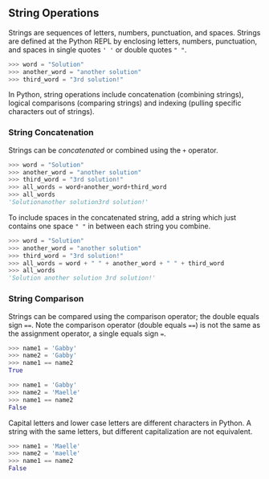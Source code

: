 
## String Operations
Strings are sequences of letters, numbers, punctuation, and spaces. Strings are defined at the Python REPL by enclosing letters, numbers, punctuation, and spaces in single quotes ```' '``` or double quotes ```" "```. 

```python
>>> word = "Solution"
>>> another_word = "another solution"
>>> third_word = "3rd solution!"
```

In Python, string operations include concatenation (combining strings), logical comparisons (comparing strings) and indexing (pulling specific characters out of strings).
### String Concatenation
Strings can be _concatenated_ or combined using the ```+``` operator.

```python
>>> word = "Solution"
>>> another_word = "another solution"
>>> third_word = "3rd solution!"
>>> all_words = word+another_word+third_word
>>> all_words
'Solutionanother solution3rd solution!'
```

To include spaces in the concatenated string, add a string which just contains one space ```" "``` in between each string you combine.

```python
>>> word = "Solution"
>>> another_word = "another solution"
>>> third_word = "3rd solution!"
>>> all_words = word + " " + another_word + " " + third_word
>>> all_words
'Solution another solution 3rd solution!'
```
### String Comparison
Strings can be compared using the comparison operator; the double equals sign ```==```. Note the comparison operator (double equals ```==```) is not the same as the assignment operator, a single equals sign ```=```.

```python
>>> name1 = 'Gabby'
>>> name2 = 'Gabby'
>>> name1 == name2
True
```

```python
>>> name1 = 'Gabby'
>>> name2 = 'Maelle'
>>> name1 == name2
False
```

Capital letters and lower case letters are different characters in Python. A string with the same letters, but different capitalization are not equivalent.

```python
>>> name1 = 'Maelle'
>>> name2 = 'maelle'
>>> name1 == name2
False
```

 

